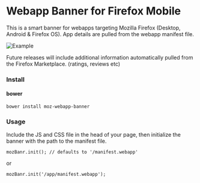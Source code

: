 Webapp Banner for Firefox Mobile
=================
This is a smart banner for webapps targeting Mozilla Firefox (Desktop, Android & Firefox OS).
App details are pulled from the webapp manifest file. 

![Example](https://dl.dropboxusercontent.com/u/1727430/pics/mozBanr.jpg)

Future releases will include additional information automatically pulled from the Firefox Marketplace. (ratings, reviews etc)

### Install

#### bower

    bower install moz-webapp-banner

### Usage

Include the JS and CSS file in the head of your page, then initialize the banner with the path to the manifest file.

    mozBanr.init(); // defaults to '/manifest.webapp'

or

    mozBanr.init('/app/manifest.webapp');
